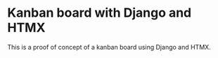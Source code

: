 # Kanban board with Django and HTMX

This is a proof of concept of a kanban board using Django and HTMX.
